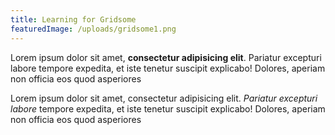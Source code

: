 ```yaml
---
title: Learning for Gridsome
featuredImage: /uploads/gridsome1.png
---
```

Lorem ipsum dolor sit amet, **consectetur adipisicing elit**. Pariatur excepturi labore tempore expedita, et iste tenetur suscipit explicabo! Dolores, aperiam non officia eos quod asperiores

Lorem ipsum dolor sit amet, consectetur adipisicing elit. *Pariatur excepturi labore* tempore expedita, et iste tenetur suscipit explicabo! Dolores, aperiam non officia eos quod asperiores